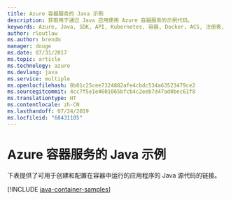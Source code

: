 ```yaml
---
title: Azure 容器服务的 Java 示例
description: 获取用于通过 Java 应用使用 Azure 容器服务的示例代码。
keywords: Azure, Java, SDK, API, Kubernetes, 容器, Docker, ACS, 注册表, 映像
author: rloutlaw
ms.author: brendm
manager: douge
ms.date: 07/31/2017
ms.topic: article
ms.technology: azure
ms.devlang: java
ms.service: multiple
ms.openlocfilehash: 8b01c25cee7324882afe4cbdc534a63523479ce2
ms.sourcegitcommit: 4cc7f5e1e4601065bfcb4c2eeb7d47ad0bec61f8
ms.translationtype: HT
ms.contentlocale: zh-CN
ms.lasthandoff: 07/24/2019
ms.locfileid: "68431105"
---
```

# <a name="java-samples-for-azure-container-service"></a>Azure 容器服务的 Java 示例

下表提供了可用于创建和配置在容器中运行的应用程序的 Java 源代码的链接。

[!INCLUDE [java-container-samples](includes/java-container-samples.md)]